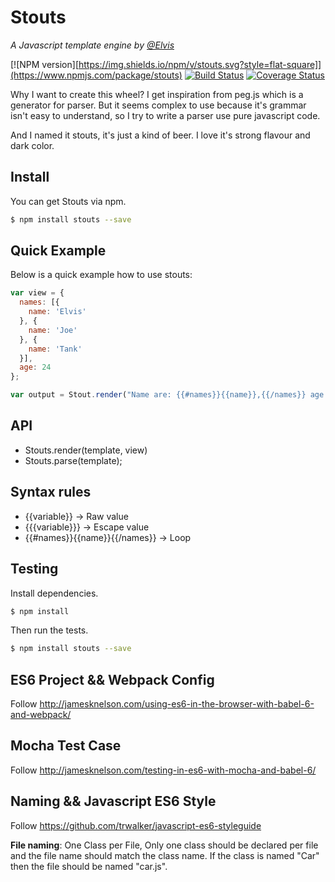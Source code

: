 # Stouts

*A Javascript template engine by [@Elvis](//github.com/cpselvis)*

[![NPM version][https://img.shields.io/npm/v/stouts.svg?style=flat-square]](https://www.npmjs.com/package/stouts)
[![Build Status](https://travis-ci.org/cpselvis/stout.svg?branch=master)](https://travis-ci.org/cpselvis/stout)
[![Coverage Status](https://coveralls.io/repos/github/cpselvis/stouts/badge.svg?branch=master)](https://coveralls.io/github/cpselvis/stouts?branch=master)


Why I want to create this wheel? I get inspiration from peg.js which is a generator for parser.
But it seems complex to use because it's grammar isn't easy to understand, so I try to write a
parser use pure javascript code.

And I named it stouts, it's just a kind of beer. I love it's strong flavour and dark color.

## Install

You can get Stouts via npm.

```bash
$ npm install stouts --save
```

## Quick Example

Below is a quick example how to use stouts:

```js
var view = {
  names: [{
    name: 'Elvis'
  }, {
    name: 'Joe'
  }, {
    name: 'Tank'
  }], 
  age: 24
};

var output = Stout.render("Name are: {{#names}}{{name}},{{/names}} age is {{age}}", view);
```

## API

- Stouts.render(template, view)
- Stouts.parse(template);

## Syntax rules

- {{variable}}                 -> Raw value                 
- {{{variable}}}               -> Escape value              
- {{#names}}{{name}}{{/names}} -> Loop                      


## Testing

Install dependencies.

```bash
$ npm install
```

Then run the tests.

```bash
$ npm install stouts --save
```

## ES6 Project && Webpack Config

  Follow http://jamesknelson.com/using-es6-in-the-browser-with-babel-6-and-webpack/
  
## Mocha Test Case

  Follow http://jamesknelson.com/testing-in-es6-with-mocha-and-babel-6/

## Naming && Javascript ES6 Style

  Follow https://github.com/trwalker/javascript-es6-styleguide
  
  **File naming**: One Class per File, Only one class should be declared per file and the file name should match the class name. If the class is named "Car" then the file should be named "car.js".
